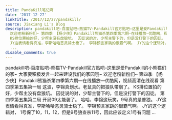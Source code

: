 ```yaml
---
title: PandaKill笔记啊
date: '2017-12-27'
linkTitle: /2017/12/27/pandakill/
source: Jiaxiang Li's Blog
description: pandakill吧-百度贴吧–熊猫TV-Pandakill官方贴吧–这里是爱Pandakill的小熊猫们的家~ 大家要积极发言一起来建设我们的家园哦~
  欢迎老粉新粉们~ 第四季 【杨少侠】Pandakill熊猫杀第四季第六期—在线播放—优酷网，视频高清在线观看 第四季第五集第一局 这波，李锦真划水。老鼠真的把狼队带崩了。
  KS排位置拍的好，少帮主没有盘狼坑。 囚徒说的对，少帮主警下的，但是没打警下的囚徒。 第四季第五集第二局 开局09太能装了。 哈哈，李锦这玩笑，9号真的是普狼。
  JY这表情看得真准，李斯哈哈恶灵骑士稳了。 李锦预言家跳的很霸气啊。 JY的这个逻辑对， 1号保了10，11，12，但是9号狼查杀11号，因此应该定义1号有问题
  ...
disable_comments: true
---
```

pandakill吧-百度贴吧–熊猫TV-Pandakill官方贴吧–这里是爱Pandakill的小熊猫们的家~ 大家要积极发言一起来建设我们的家园哦~ 欢迎老粉新粉们~ 第四季 【杨少侠】Pandakill熊猫杀第四季第六期—在线播放—优酷网，视频高清在线观看 第四季第五集第一局 这波，李锦真划水。老鼠真的把狼队带崩了。 KS排位置拍的好，少帮主没有盘狼坑。 囚徒说的对，少帮主警下的，但是没打警下的囚徒。 第四季第五集第二局 开局09太能装了。 哈哈，李锦这玩笑，9号真的是普狼。 JY这表情看得真准，李斯哈哈恶灵骑士稳了。 李锦预言家跳的很霸气啊。 JY的这个逻辑对， 1号保了10，11，12，但是9号狼查杀11号，因此应该定义1号有问题 ...